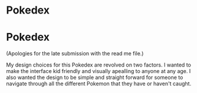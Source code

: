 # Pokedex

# Pokedex

(Apologies for the late submission with the read me file.)

My design choices for this Pokedex are revolved on two factors. I wanted to make the interface kid friendly and visually apealling to anyone at any age. I also wanted the design to be simple and straight forward for someone to navigate through all the different Pokemon that they have or haven't caught.